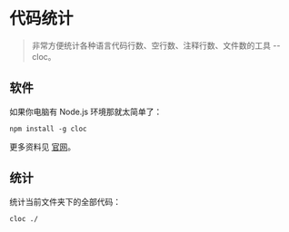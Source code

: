 # 代码统计

> 非常方便统计各种语言代码行数、空行数、注释行数、文件数的工具 -- cloc。

## 软件

如果你电脑有 Node.js 环境那就太简单了：

    npm install -g cloc

更多资料见 [官网](https://github.com/AlDanial/cloc)。

## 统计

统计当前文件夹下的全部代码：

    cloc ./
